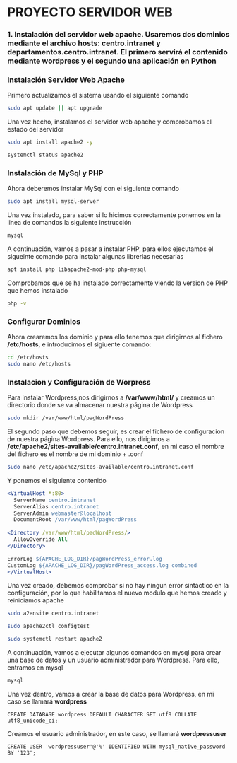 #  PROYECTO SERVIDOR WEB 

### 1. Instalación del servidor web apache. Usaremos dos dominios mediante el archivo hosts: centro.intranet y departamentos.centro.intranet. El primero servirá el contenido mediante wordpress y el segundo una aplicación en Python

### **Instalación Servidor Web Apache**

Primero actualizamos el sistema usando el siguiente comando
```bash
sudo apt update || apt upgrade
```

Una vez hecho, instalamos el servidor web apache y comprobamos el estado del servidor
```bash
sudo apt install apache2 -y
```

```bash
systemctl status apache2
```

### **Instalación de MySql y PHP**
Ahora deberemos instalar MySql con el siguiente comando
```bash
sudo apt install mysql-server
```

Una vez instalado, para saber si lo hicimos correctamente ponemos en la linea de comandos la siguiente instrucción
```bash
mysql
```
A continuación, vamos a pasar a instalar PHP, para ellos ejecutamos el sigueinte comando para instalar algunas librerias necesarias
```bash
apt install php libapache2-mod-php php-mysql
```
Comprobamos que se ha instalado correctamente viendo la version de PHP que hemos instalado
```bash
php -v
```

### **Configurar Dominios**
Ahora crearemos los dominio y para ello tenemos que dirigirnos al fichero **/etc/hosts**, e introducimos el sigiuente comando:

```bash
cd /etc/hosts
sudo nano /etc/hosts
```
### Instalacion y Configuración de Worpress
Para instalar Wordpress,nos dirigirnos a **/var/www/html/** y creamos un directorio donde se va almacenar nuestra página de Wordpress

```bash
sudo mkdir /var/www/html/pagWordPress
```

El segundo paso que debemos seguir, es crear el fichero de configuracion de nuestra página Wordpress. Para ello, nos dirigimos a **/etc/apache2/sites-available/centro.intranet.conf**, en mi caso el nombre del fichero es el nombre de mi dominio + .conf

```bash
sudo nano /etc/apache2/sites-available/centro.intranet.conf
```

Y ponemos el siguiente contenido

```apache
<VirtualHost *:80>
  ServerName centro.intranet
  ServerAlias centro.intranet
  ServerAdmin webmaster@localhost
  DocumentRoot /var/www/html/pagWordPress
  
<Directory /var/www/html/padWordPress/>
  AllowOverride All
</Directory>

ErrorLog ${APACHE_LOG_DIR}/pagWordPress_error.log
CustomLog ${APACHE_LOG_DIR}/pagWordPress_access.log combined
</VirtualHost>
```


Una vez creado, debemos comprobar si no hay ningun error sintáctico en la configuración, por lo que habilitamos el nuevo modulo que hemos creado y reiniciamos apache

```bash
sudo a2ensite centro.intranet
```
```bash
sudo apache2ctl configtest
```
```bash
sudo systemctl restart apache2
```

A continuación, vamos a ejecutar algunos comandos en mysql para crear una base de datos y un usuario administrador para Wordpress. Para ello, entramos en mysql

```bash
mysql
```

Una vez dentro, vamos a crear la base de datos para Wordpress, en mi caso se llamará **wordpress**

```mysql
CREATE DATABASE wordpress DEFAULT CHARACTER SET utf8 COLLATE utf8_unicode_ci;
```

Creamos el usuario administrador, en este caso, se llamará **wordpressuser**

```mysql
CREATE USER 'wordpressuser'@'%' IDENTIFIED WITH mysql_native_password BY '123';
```
